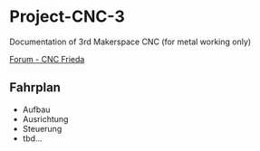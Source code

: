 # Project-CNC-3
Documentation of 3rd Makerspace CNC (for metal working only)

[Forum - CNC Frieda](https://www.rc-network.de/threads/fr%C3%A4se-frieda.560454/)

## Fahrplan
- Aufbau
- Ausrichtung
- Steuerung
- tbd...
